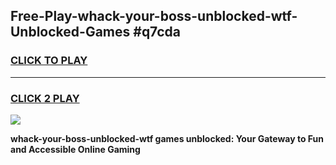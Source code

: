 
## Free-Play-whack-your-boss-unblocked-wtf-Unblocked-Games #q7cda
<h3>
<a href="https://news.freeplayer.one?title=whack-your-boss-unblocked-wtf&ref=8M">CLICK TO PLAY</a></h3>
<hr>

<h3>
<a href="https://news.freeplayer.one?title=whack-your-boss-unblocked-wtf&ref=8M">CLICK 2 PLAY</a>
  
</h3>

<a href="https://news.freeplayer.one?title=whack-your-boss-unblocked-wtf&ref=8M"><img src="https://clearcache.store/games.png"></a>


**whack-your-boss-unblocked-wtf games unblocked: Your Gateway to Fun and Accessible Online Gaming**
